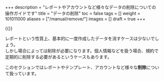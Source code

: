 +++
description = "レポートやアカウントなど様々なデータの削除についての操作ガイドです"
title = "データの削除"
toc = false
tags = []
weight = 101011000
aliases = ["/manual/remove/"]
images = []
draft = true
+++

{{<icatch filename="delete" msg="個別削除や一括削除 解散や解約について" title="安全なデータの削除" fontsize="30px" alice="shield">}}

レポートという性質上、基本的に一度作成したデータを消すケースは少ないでしょう。  
しかし場合によっては削除が必要になります。個人情報などを扱う場合、規約で定期的に削除する必要があるというケースもあります。  

このセクションではレポートやテンプレート、アカウントなど様々な**削除**について扱っています。
